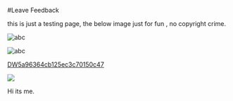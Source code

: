 #Leave Feedback

<div id="feedback-container"></div>
this is just a testing page,
the below image just for fun , no copyright crime.

![abc](../DevImages/Enfiled.jpg)

![abc](Images/DW5a963922d2f2b83b4ce3e9c6.png)


[DW5a96364cb125ec3c70150c47](Examples/DW5a96364cb125ec3c70150c47.cs)

![](https://images.pexels.com/photos/67636/rose-blue-flower-rose-blooms-67636.jpeg)

Hi its me.
